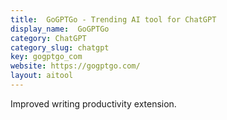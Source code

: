 ```yaml
---
title:  GoGPTGo - Trending AI tool for ChatGPT
display_name:  GoGPTGo
category: ChatGPT
category_slug: chatgpt
key: gogptgo_com
website: https://gogptgo.com/
layout: aitool
---
```


Improved writing productivity extension.
